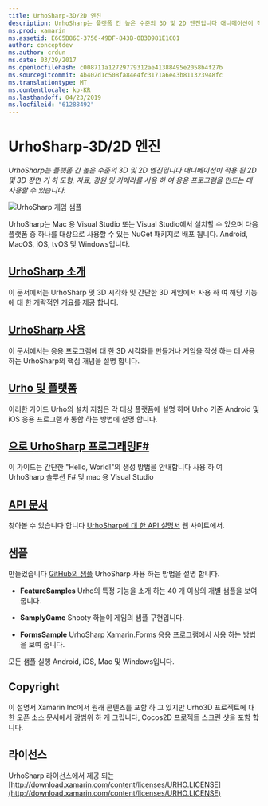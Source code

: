 ```yaml
---
title: UrhoSharp-3D/2D 엔진
description: UrhoSharp는 플랫폼 간 높은 수준의 3D 및 2D 엔진입니다 애니메이션이 적용 된 2D 및 3D 장면 기 하 도형, 자료, 광원 및 카메라를 사용 하 여 응용 프로그램을 만드는 데 사용할 수 있습니다.
ms.prod: xamarin
ms.assetid: E6C5B86C-3756-49DF-843B-0B3D981E1C01
author: conceptdev
ms.author: crdun
ms.date: 03/29/2017
ms.openlocfilehash: c008711a12729779312ae41388495e2058b4f27b
ms.sourcegitcommit: 4b402d1c508fa84e4fc3171a6e43b811323948fc
ms.translationtype: MT
ms.contentlocale: ko-KR
ms.lasthandoff: 04/23/2019
ms.locfileid: "61288492"
---
```

# <a name="urhosharp---3d2d-engine"></a>UrhoSharp-3D/2D 엔진

_UrhoSharp는 플랫폼 간 높은 수준의 3D 및 2D 엔진입니다 애니메이션이 적용 된 2D 및 3D 장면 기 하 도형, 자료, 광원 및 카메라를 사용 하 여 응용 프로그램을 만드는 데 사용할 수 있습니다._

![UrhoSharp 게임 샘플](images/video.gif)

UrhoSharp는 Mac 용 Visual Studio 또는 Visual Studio에서 설치할 수 있으며 다음 플랫폼 중 하나를 대상으로 사용할 수 있는 NuGet 패키지로 배포 됩니다. Android, MacOS, iOS, tvOS 및 Windows입니다.

## <a name="an-introduction-to-urhosharpgraphics-gamesurhosharpintroductionmd"></a>[UrhoSharp 소개](~/graphics-games/urhosharp/introduction.md)

이 문서에서는 UrhoSharp 및 3D 시각화 및 간단한 3D 게임에서 사용 하 여 해당 기능에 대 한 개략적인 개요를 제공 합니다.

## <a name="using-urhosharpgraphics-gamesurhosharpusingmd"></a>[UrhoSharp 사용](~/graphics-games/urhosharp/using.md)

이 문서에서는 응용 프로그램에 대 한 3D 시각화를 만들거나 게임을 작성 하는 데 사용 하는 UrhoSharp의 핵심 개념을 설명 합니다.

## <a name="urho-and-your-platformgraphics-gamesurhosharpplatformindexmd"></a>[Urho 및 플랫폼](~/graphics-games/urhosharp/platform/index.md)

이러한 가이드 Urho의 설치 지침은 각 대상 플랫폼에 설명 하며 Urho 기존 Android 및 iOS 응용 프로그램과 통합 하는 방법에 설명 합니다.

## <a name="programming-urhosharp-with-fgraphics-gamesurhosharpfsharpmd"></a>[으로 UrhoSharp 프로그래밍F#](~/graphics-games/urhosharp/fsharp.md)

이 가이드는 간단한 "Hello, World!"의 생성 방법을 안내합니다 사용 하 여 UrhoSharp 솔루션 F# 및 mac 용 Visual Studio

## <a name="api-documentationhttpsdeveloperxamarincomapirooturho"></a>[API 문서](https://developer.xamarin.com/api/root/Urho/)

찾아볼 수 있습니다 합니다 [UrhoSharp에 대 한 API 설명서](https://developer.xamarin.com/api/root/Urho/) 웹 사이트에서.

## <a name="samples"></a>샘플

만들었습니다 [GitHub의 샘플](https://github.com/xamarin/urho-samples) UrhoSharp 사용 하는 방법을 설명 합니다.

- **FeatureSamples** Urho의 특정 기능을 소개 하는 40 개 이상의 개별 샘플을 보여 줍니다.

- **SamplyGame** Shooty 하늘이 게임의 샘플 구현입니다.

- **FormsSample** UrhoSharp Xamarin.Forms 응용 프로그램에서 사용 하는 방법을 보여 줍니다.

모든 샘플 실행 Android, iOS, Mac 및 Windows입니다.

## <a name="copyright"></a>Copyright

이 설명서 Xamarin Inc에서 원래 콘텐츠를 포함 하 고 있지만 Urho3D 프로젝트에 대 한 오픈 소스 문서에서 광범위 하 게 그립니다, Cocos2D 프로젝트 스크린 샷을 포함 합니다.

## <a name="license"></a>라이선스

UrhoSharp 라이선스에서 제공 되는 [http://download.xamarin.com/content/licenses/URHO.LICENSE](http://download.xamarin.com/content/licenses/URHO.LICENSE)

